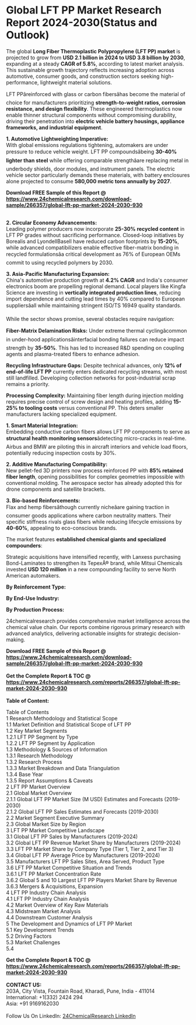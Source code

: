 <h1>Global LFT PP Market Research Report 2024-2030(Status and Outlook)</h1><p>The global <strong>Long Fiber Thermoplastic Polypropylene (LFT PP) market</strong> is projected to grow from <strong>USD 2.1 billion in 2024 to USD 3.8 billion by 2030</strong>, expanding at a steady <strong>CAGR of 5.8%</strong>, according to latest market analysis. This sustainable growth trajectory reflects increasing adoption across automotive, consumer goods, and construction sectors seeking high-performance, lightweight material solutions.</p><p>LFT PPâreinforced with glass or carbon fibersâhas become the material of choice for manufacturers prioritizing <strong>strength-to-weight ratios, corrosion resistance, and design flexibility</strong>. These engineered thermoplastics now enable thinner structural components without compromising durability, driving their penetration into <strong>electric vehicle battery housings, appliance frameworks, and industrial equipment</strong>.</p><p><strong>1. Automotive Lightweighting Imperative:</strong><br>
With global emissions regulations tightening, automakers are under pressure to reduce vehicle weight. LFT PP compoundsâbeing <strong>30-40% lighter than steel</strong> while offering comparable strengthâare replacing metal in underbody shields, door modules, and instrument panels. The electric vehicle sector particularly demands these materials, with battery enclosures alone projected to consume <strong>580,000 metric tons annually by 2027</strong>.</p><div><b>Download FREE Sample of this Report @ 
            <a href="https://www.24chemicalresearch.com/download-sample/266357/global-lft-pp-market-2024-2030-930">
            https://www.24chemicalresearch.com/download-sample/266357/global-lft-pp-market-2024-2030-930</a></b></div><br><p><strong>2. Circular Economy Advancements:</strong><br>
Leading polymer producers now incorporate <strong>25-30% recycled content</strong> in LFT PP grades without sacrificing performance. Closed-loop initiatives by Borealis and LyondellBasell have reduced carbon footprints by <strong>15-20%</strong>, while advanced compatibilizers enable effective fiber-matrix bonding in recycled formulationsâa critical development as 76% of European OEMs commit to using recycled polymers by 2030.</p><p><strong>3. Asia-Pacific Manufacturing Expansion:</strong><br>
China's automotive production growth at <strong>4.2% CAGR</strong> and India's consumer electronics boom are propelling regional demand. Local players like Kingfa Science are investing in <strong>vertically integrated production lines</strong>, reducing import dependence and cutting lead times by 40% compared to European suppliersâall while maintaining stringent ISO/TS 16949 quality standards.</p><p>While the sector shows promise, several obstacles require navigation:</p><p><strong>Fiber-Matrix Delamination Risks:</strong> Under extreme thermal cyclingâcommon in under-hood applicationsâinterfacial bonding failures can reduce impact strength by <strong>35-50%</strong>. This has led to increased R&amp;D spending on coupling agents and plasma-treated fibers to enhance adhesion.</p><p><strong>Recycling Infrastructure Gaps:</strong> Despite technical advances, only <strong>12% of end-of-life LFT PP</strong> currently enters dedicated recycling streams, with most still landfilled. Developing collection networks for post-industrial scrap remains a priority.</p><p><strong>Processing Complexity:</strong> Maintaining fiber length during injection molding requires precise control of screw design and heating profiles, adding <strong>15-25% to tooling costs</strong> versus conventional PP. This deters smaller manufacturers lacking specialized equipment.</p><p><strong>1. Smart Material Integration:</strong><br>
Embedding conductive carbon fibers allows LFT PP components to serve as <strong>structural health monitoring sensors</strong>âdetecting micro-cracks in real-time. Airbus and BMW are piloting this in aircraft interiors and vehicle load floors, potentially reducing inspection costs by 30%.</p><p><strong>2. Additive Manufacturing Compatibility:</strong><br>
New pellet-fed 3D printers now process reinforced PP with <strong>85% retained fiber length</strong>, opening possibilities for complex geometries impossible with conventional molding. The aerospace sector has already adopted this for drone components and satellite brackets.</p><p><strong>3. Bio-based Reinforcements:</strong><br>
Flax and hemp fibersâthough currently nicheâare gaining traction in consumer goods applications where carbon neutrality matters. Their specific stiffness rivals glass fibers while reducing lifecycle emissions by <strong>40-60%</strong>, appealing to eco-conscious brands.</p><p>The market features <strong>established chemical giants and specialized compounders</strong>:</p><p>Strategic acquisitions have intensified recently, with Lanxess purchasing Bond-Laminates to strengthen its TepexÂ® brand, while Mitsui Chemicals invested <strong>USD 120 million</strong> in a new compounding facility to serve North American automakers.</p><p><strong>By Reinforcement Type:</strong></p><p><strong>By End-Use Industry:</strong></p><p><strong>By Production Process:</strong></p><p>24chemicalresearch provides comprehensive market intelligence across the chemical value chain. Our reports combine rigorous primary research with advanced analytics, delivering actionable insights for strategic decision-making.</p><div><b>Download FREE Sample of this Report @ 
            <a href="https://www.24chemicalresearch.com/download-sample/266357/global-lft-pp-market-2024-2030-930">
            https://www.24chemicalresearch.com/download-sample/266357/global-lft-pp-market-2024-2030-930</a></b></div><br><div><b>Get the Complete Report & TOC @ 
            <a href="https://www.24chemicalresearch.com/reports/266357/global-lft-pp-market-2024-2030-930">
            https://www.24chemicalresearch.com/reports/266357/global-lft-pp-market-2024-2030-930</a></b></div><br>
            <b>Table of Content:</b><p>Table of Contents<br />
1 Research Methodology and Statistical Scope<br />
1.1 Market Definition and Statistical Scope of LFT PP<br />
1.2 Key Market Segments<br />
1.2.1 LFT PP Segment by Type<br />
1.2.2 LFT PP Segment by Application<br />
1.3 Methodology & Sources of Information<br />
1.3.1 Research Methodology<br />
1.3.2 Research Process<br />
1.3.3 Market Breakdown and Data Triangulation<br />
1.3.4 Base Year<br />
1.3.5 Report Assumptions & Caveats<br />
2 LFT PP Market Overview<br />
2.1 Global Market Overview<br />
2.1.1 Global LFT PP Market Size (M USD) Estimates and Forecasts (2019-2030)<br />
2.1.2 Global LFT PP Sales Estimates and Forecasts (2019-2030)<br />
2.2 Market Segment Executive Summary<br />
2.3 Global Market Size by Region<br />
3 LFT PP Market Competitive Landscape<br />
3.1 Global LFT PP Sales by Manufacturers (2019-2024)<br />
3.2 Global LFT PP Revenue Market Share by Manufacturers (2019-2024)<br />
3.3 LFT PP Market Share by Company Type (Tier 1, Tier 2, and Tier 3)<br />
3.4 Global LFT PP Average Price by Manufacturers (2019-2024)<br />
3.5 Manufacturers LFT PP Sales Sites, Area Served, Product Type<br />
3.6 LFT PP Market Competitive Situation and Trends<br />
3.6.1 LFT PP Market Concentration Rate<br />
3.6.2 Global 5 and 10 Largest LFT PP Players Market Share by Revenue<br />
3.6.3 Mergers & Acquisitions, Expansion<br />
4 LFT PP Industry Chain Analysis<br />
4.1 LFT PP Industry Chain Analysis<br />
4.2 Market Overview of Key Raw Materials<br />
4.3 Midstream Market Analysis<br />
4.4 Downstream Customer Analysis<br />
5 The Development and Dynamics of LFT PP Market <br />
5.1 Key Development Trends<br />
5.2 Driving Factors<br />
5.3 Market Challenges<br />
5.4 </p><div><b>Get the Complete Report & TOC @ 
            <a href="https://www.24chemicalresearch.com/reports/266357/global-lft-pp-market-2024-2030-930">
            https://www.24chemicalresearch.com/reports/266357/global-lft-pp-market-2024-2030-930</a></b></div><br><b>CONTACT US:</b><br>
            203A, City Vista, Fountain Road, Kharadi, Pune, India - 411014<br>
            International: +1(332) 2424 294<br>
            Asia: +91 9169162030 <br><br>
            Follow Us On LinkedIn: <a href="https://www.linkedin.com/company/24chemicalresearch/">24ChemicalResearch LinkedIn</a>